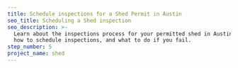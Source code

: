 ```yaml
---
title: Schedule inspections for a Shed Permit in Austin
seo_title: Scheduling a Shed inspection
seo_description: >-
  Learn about the inspections process for your permitted shed in Austin, Texas,
  how to schedule inspections, and what to do if you fail.
step_number: 5
project_name: shed
---
```




